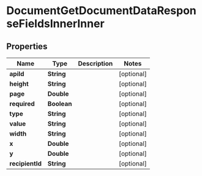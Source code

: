 

# DocumentGetDocumentDataResponseFieldsInnerInner


## Properties

| Name | Type | Description | Notes |
|------------ | ------------- | ------------- | -------------|
|**apiId** | **String** |  |  [optional] |
|**height** | **String** |  |  [optional] |
|**page** | **Double** |  |  [optional] |
|**required** | **Boolean** |  |  [optional] |
|**type** | **String** |  |  [optional] |
|**value** | **String** |  |  [optional] |
|**width** | **String** |  |  [optional] |
|**x** | **Double** |  |  [optional] |
|**y** | **Double** |  |  [optional] |
|**recipientId** | **String** |  |  [optional] |



